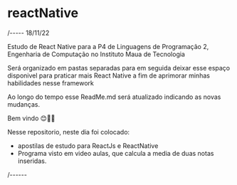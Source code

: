 # reactNative

/----- 18/11/22

Estudo de React Native para a P4 de Linguagens de Programação 2, Engenharia de Computação no Instituto Maua de Tecnologia

Será organizado em pastas separadas para em seguida deixar esse espaço disponivel para praticar mais React Native a fim de aprimorar minhas habilidades nesse framework

Ao longo do tempo esse ReadMe.md será atualizado indicando as novas mudanças.

Bem vindo 😊✌🏻

Nesse repositorio, neste dia foi colocado:
- apostilas de estudo para ReactJs e ReactNative
- Programa visto em video aulas, que calcula a media de duas notas inseridas.

/------ 